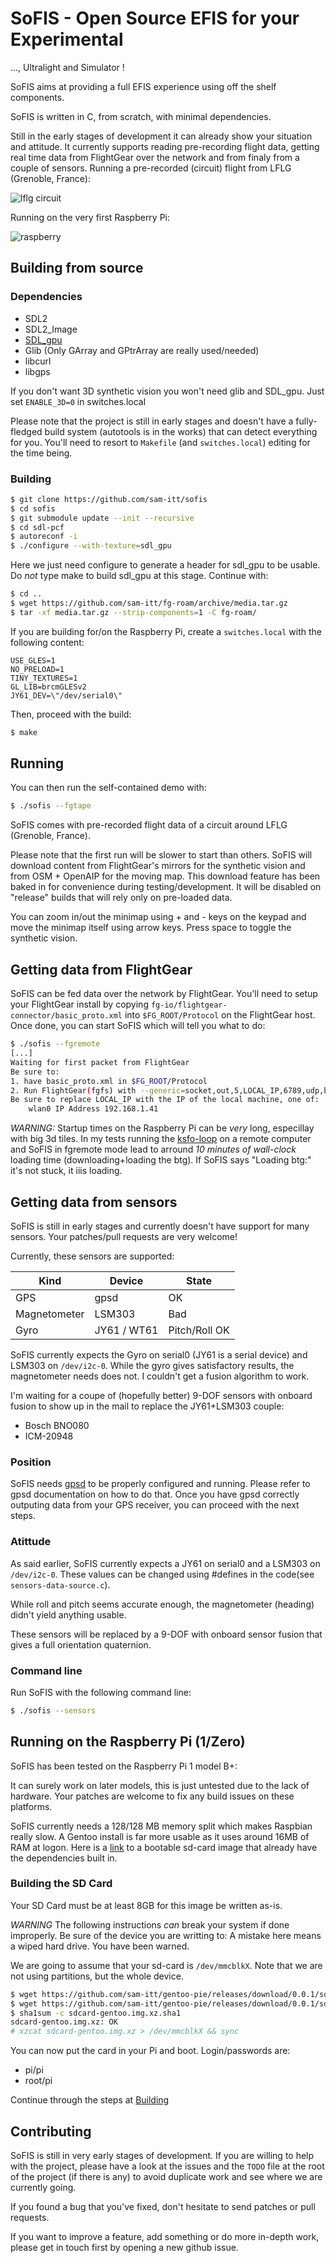# SoFIS - Open Source EFIS for your Experimental

..., Ultralight and Simulator !

SoFIS aims at providing a full EFIS experience using off the shelf components.

SoFIS is written in C, from scratch, with minimal dependencies.

Still in the early stages of development it can already show your situation and
attitude. It currently supports reading pre-recording flight data, getting
real time data from FlightGear over the network and from finaly from a couple
of sensors. Running a pre-recorded (circuit) flight from LFLG (Grenoble, France):

![lflg circuit][1]

Running on the very first Raspberry Pi:

![raspberry][2]

## Building from source

### Dependencies

* SDL2
* SDL2_Image
* [SDL_gpu][3]
* Glib (Only GArray and GPtrArray are really used/needed)
* libcurl
* libgps

If you don't want 3D synthetic vision you won't need glib and SDL_gpu. Just set
`ENABLE_3D=0` in switches.local

Please note that the project is still in early stages and doesn't have a
fully-fledged build system (autotools is in the works) that can detect
everything for you. You'll need to resort to `Makefile` (and `switches.local`)
editing for the time being.

### Building
```sh
$ git clone https://github.com/sam-itt/sofis
$ cd sofis
$ git submodule update --init --recursive
$ cd sdl-pcf
$ autoreconf -i
$ ./configure --with-texture=sdl_gpu
```

Here we just need configure to generate a header for sdl_gpu to be usable.
Do *not* type make to build sdl_gpu at this stage. Continue with:

```sh
$ cd ..
$ wget https://github.com/sam-itt/fg-roam/archive/media.tar.gz
$ tar -xf media.tar.gz --strip-components=1 -C fg-roam/
```

If you are building for/on the Raspberry Pi, create a `switches.local` with the
following content:

```
USE_GLES=1
NO_PRELOAD=1
TINY_TEXTURES=1
GL_LIB=brcmGLESv2
JY61_DEV=\"/dev/serial0\"
```

Then, proceed with the build:
```sh
$ make
```

## Running

You can then run the self-contained demo with:

```sh
$ ./sofis --fgtape
```

SoFIS comes with pre-recorded flight data of a circuit around LFLG (Grenoble,
France).

Please note that the first run will be slower to start than others. SoFIS will
download content from FlightGear's mirrors for the synthetic vision and from
OSM + OpenAIP for the moving map. This download feature has been baked in for
convenience during testing/development. It will be disabled on "release" builds
that will rely only on pre-loaded data.

You can zoom in/out the minimap using + and - keys on the keypad and move the
minimap itself using arrow keys. Press space to toggle the synthetic vision.

## Getting data from FlightGear

SoFIS can be fed data over the network by FlightGear. You'll need to setup your
FlightGear install by copying `fg-io/flightgear-connector/basic_proto.xml` into
`$FG_ROOT/Protocol` on the FlightGear host. Once done, you can start SoFIS which
will tell you what to do:

```sh
$ ./sofis --fgremote
[...]
Waiting for first packet from FlightGear
Be sure to:
1. have basic_proto.xml in $FG_ROOT/Protocol
2. Run FlightGear(fgfs) with --generic=socket,out,5,LOCAL_IP,6789,udp,basic_proto
Be sure to replace LOCAL_IP with the IP of the local machine, one of:
	wlan0 IP Address 192.168.1.41
```

*WARNING:* Startup times on the Raspberry Pi can be *very* long, especillay with
big 3d tiles. In my tests running the [ksfo-loop][4] on a remote computer and
SoFIS in fgremote mode lead to arround *10 minutes of wall-clock* loading time
(downloading+loading the btg). If SoFIS says "Loading btg:" it's not stuck, it
iiis loading.

## Getting data from sensors

SoFIS is still in early stages and currently doesn't have support for many
sensors. Your patches/pull requests are very welcome!

Currently, these sensors are supported:

|Kind         | Device      | State         |
|-------------|-------------|---------------|
|GPS          | gpsd        |  OK           |
|Magnetometer | LSM303      | Bad           |
|Gyro         | JY61 / WT61 | Pitch/Roll OK |

SoFIS currently expects the Gyro on serial0 (JY61 is a serial device) and LSM303
on `/dev/i2c-0`. While the gyro gives satisfactory results, the magnetometer
needs does not. I couldn't get a fusion algorithm to work.

I'm waiting for a coupe of (hopefully better) 9-DOF sensors with onboard fusion
to show up in the mail to replace the JY61+LSM303 couple:
* Bosch BNO080
* ICM-20948

### Position

SoFIS needs [gpsd][5] to be properly configured and running.
Please refer to gpsd documentation on how to do that. Once you have gpsd
correctly outputing data from your GPS receiver, you can proceed with the next
steps.

### Atittude

As said earlier, SoFIS currently expects a JY61 on serial0 and a LSM303 on
`/dev/i2c-0`. These values can be changed using #defines in the
code(see `sensors-data-source.c`).

While roll and pitch seems accurate enough, the magnetometer (heading) didn't
yield anything usable.

These sensors will be replaced by a 9-DOF with onboard sensor fusion that gives
a full orientation quaternion.

### Command line

Run SoFIS with the following command line:
```sh
$ ./sofis --sensors
```

## Running on the Raspberry Pi (1/Zero)

SoFIS has been tested on the Raspberry Pi 1 model B+:


It can surely work on later models, this is just untested due to the lack of
hardware. Your patches are welcome to fix any build issues on these platforms.

SoFIS currently needs a 128/128 MB memory split which makes Raspbian really
slow. A Gentoo install is far more usable as it uses around 16MB of RAM at
logon. Here is a [link][6] to a bootable sd-card image that already have the
dependencies built in.

### Building the SD Card

Your SD Card must be at least 8GB for this image be written as-is.

*WARNING* The following instructions *can* break your system if done improperly.
Be sure of the device you are writting to: A mistake here means a wiped hard
drive. You have been warned.

We are going to assume that your sd-card is `/dev/mmcblkX`. Note that we are not
using partitions, but the whole device.

```sh
$ wget https://github.com/sam-itt/gentoo-pie/releases/download/0.0.1/sdcard-gentoo.img.xz
$ wget https://github.com/sam-itt/gentoo-pie/releases/download/0.0.1/sdcard-gentoo.img.sha1
$ sha1sum -c sdcard-gentoo.img.xz.sha1
sdcard-gentoo.img.xz: OK
# xzcat sdcard-gentoo.img.xz > /dev/mmcblkX && sync
```

You can now put the card in your Pi and boot. Login/passwords are:

* pi/pi
* root/pi

Continue through the steps at [Building](#building)

## Contributing

SoFIS is still in very early stages of development. If you are willing to help
with the project, please have a look at the issues and the `TODO` file at the
root of the project (if there  is any) to avoid duplicate work and see where
we are currently going.

If you found a bug that you've fixed, don't hesitate to send patches or pull
requests.

If you want to improve a feature, add something or do more in-depth work, please
get in touch first by opening a new github issue.

[1]: https://github.com/sam-itt/sofis/blob/media/sofis-demo-480p.gif?raw=true
[2]: https://github.com/sam-itt/sofis/blob/media/sofis-rpi-b.png?raw=true
[3]: https://github.com/grimfang4/sdl-gpu
[4]: https://wiki.flightgear.org/Suggested_Prerecorded_Flights
[5]: https://gpsd.io/
[6]: https://github.com/sam-itt/gentoo-pie/releases/download/0.0.1/sdcard-gentoo.img.xz
